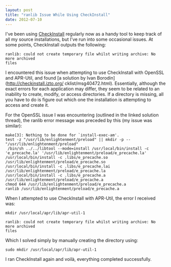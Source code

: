 ```yaml
---
layout: post
title: "ranlib Issue While Using CheckInstall"
date: 2012-07-10
---
```

I've been using [CheckInstall](http://asic-linux.com.mx/~izto/checkinstall/)
regularly now as a handy tool to keep track of all my source installations, but
I've run into some occasional issues. At some points, CheckInstall outputs the
following:

```
ranlib: could not create temporary file whilst writing archive: No more archived
files
```

I encountered this issue when attempting to use CheckInstall with OpenSSL and
APR-Util, and found [a solution by Ivan Borodin](http://checkinstall.izto.org/
cklist/msg40472.html). Essentially, although the exact errors for each
application may differ, they seem to be related to an inability to create,
modify, or access directories. If a directory is missing, all you have to do is
figure out which one the installation is attempting to access and create it.

For the OpenSSL issue I was encountering (outlined in the linked solution
thread), the ranlib error message was preceded by this (my issue was similar):

```
make[3]: Nothing to be done for `install-exec-am'.
test -z "/usr/lib/enlightenment/preload" || mkdir -p --
"/usr/lib/enlightenment/preload"
 /bin/sh ../../libtool --mode=install /usr/local/bin/install -c 
'e_precache.la' '/usr/lib/enlightenment/preload/e_precache.la'
/usr/local/bin/install -c .libs/e_precache.so
/usr/lib/enlightenment/preload/e_precache.so
/usr/local/bin/install -c .libs/e_precache.lai
/usr/lib/enlightenment/preload/e_precache.la
/usr/local/bin/install -c .libs/e_precache.a
/usr/lib/enlightenment/preload/e_precache.a
chmod 644 /usr/lib/enlightenment/preload/e_precache.a
ranlib /usr/lib/enlightenment/preload/e_precache.a
```

When I attempted to use CheckInstall with APR-Util, the error I received was:

```
mkdir /usr/local/apr/lib/apr-util-1

ranlib: could not create temporary file whilst writing archive: No more archived
files
```

Which I solved simply by manually creating the directory using:

```
sudo mkdir /usr/local/apr/lib/apr-util-1
```

I ran CheckInstall again and voilà, everything completed successfully.
